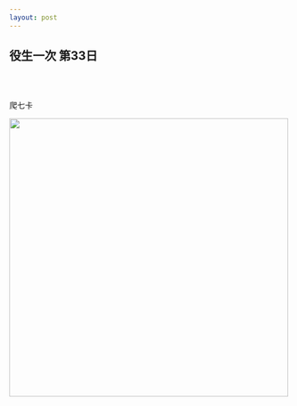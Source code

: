 ```yaml
---
layout: post
---
```


役生一次 第33日
---

<br>
<br>

爬七卡

<img src="{{site.url}}/img/2014-12-18/break2.jpg" height="500px">


<br>


